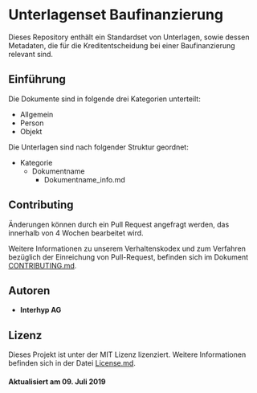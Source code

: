 # Unterlagenset Baufinanzierung
Dieses Repository enthält ein Standardset von Unterlagen, sowie dessen Metadaten, die für die Kreditentscheidung bei einer Baufinanzierung relevant sind.

## Einführung
Die Dokumente sind in folgende drei Kategorien unterteilt:
- Allgemein
- Person
- Objekt

Die Unterlagen sind nach folgender Struktur geordnet:
- Kategorie
  - Dokumentname
    - Dokumentname_info.md

## Contributing
Änderungen können durch ein Pull Request angefragt werden, das innerhalb von 4 Wochen bearbeitet wird.


Weitere Informationen zu unserem Verhaltenskodex und zum Verfahren bezüglich der Einreichung von Pull-Request, befinden sich im Dokument [CONTRIBUTING.md](https://github.com/mjelasity/Baufinanzierung-Unterlagen/blob/master/CONTRIBUTING.md "Contributing").

## Autoren
* **Interhyp AG**


## Lizenz
Dieses Projekt ist unter der MIT Lizenz lizenziert. Weitere Informationen befinden sich in der Datei [License.md](https://github.com/mjelasity/Baufinanzierung-Unterlagen/blob/master/LICENSE.md "License").


#### Aktualisiert am 09. Juli 2019
